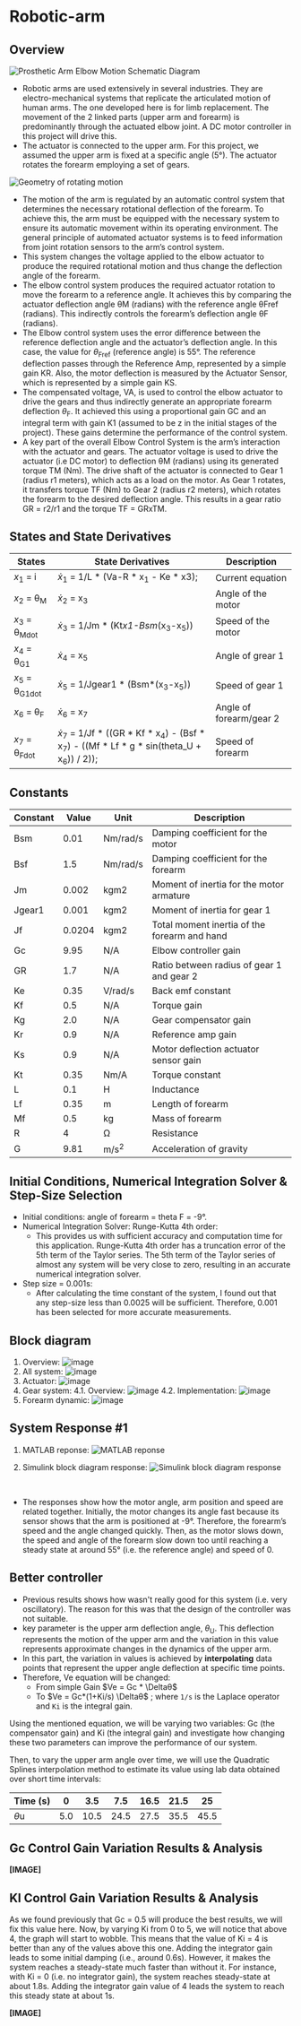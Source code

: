 # Robotic-arm

## Overview

![Prosthetic Arm Elbow Motion Schematic Diagram](https://user-images.githubusercontent.com/92950538/202859147-3f3b5eab-64fc-41b0-ac0b-6f2496a497b9.png)
</br>

- Robotic arms are used extensively in several industries. They are electro-mechanical systems that replicate the articulated motion of human arms. The one developed here is for limb replacement. The movement of the 2 linked parts (upper arm and forearm) is predominantly through the actuated elbow joint. A DC motor controller in this project will drive this.
- The actuator is connected to the upper arm. For this project, we assumed the upper arm is fixed at a specific angle (5°). The actuator rotates the forearm employing a set of gears.

![Geometry of rotating motion](https://user-images.githubusercontent.com/92950538/202859195-daed0df4-660d-497c-8ba3-9f548bdf2c70.png)
</br>

- The motion of the arm is regulated by an automatic control system that determines the necessary rotational deflection of the forearm. To achieve this, the arm must be equipped with the necessary system to ensure its automatic movement within its operating environment. The general principle of automated actuator systems is to feed information from joint rotation sensors to the arm’s control system.
- This system changes the voltage applied to the elbow actuator to produce the required rotational motion and thus change the deflection angle of the forearm.
- The elbow control system produces the required actuator rotation to move the forearm to a reference angle. It achieves this by comparing the actuator deflection angle θM (radians) with the reference angle θFref (radians). This indirectly controls the forearm’s deflection angle θF (radians).
- The Elbow control system uses the error difference between the reference deflection angle and the actuator’s deflection angle. In this case, the value for $\theta$<sub>Fref</sub> (reference angle) is 55°. The reference deflection passes through the Reference Amp, represented by a simple gain KR. Also, the motor deflection is measured by the Actuator Sensor, which is represented by a simple gain KS.
- The compensated voltage, VA, is used to control the elbow actuator to drive the gears and thus indirectly generate an appropriate forearm deflection $\theta$<sub>F</sub>. It achieved this using a proportional gain GC and an integral term with gain K1 (assumed to be z in the initial stages of the project). These gains determine the performance of the control system.
- A key part of the overall Elbow Control System is the arm’s interaction with the actuator and gears. The actuator voltage is used to drive the actuator (i.e DC motor) to deflection θM (radians) using its generated torque TM (Nm). The drive shaft of the actuator is connected to Gear 1 (radius r1 meters), which acts as a load on the motor. As Gear 1 rotates, it transfers torque TF (Nm) to Gear 2 (radius r2 meters), which rotates the forearm to the desired deflection angle. This results in a gear ratio GR = r2/r1 and the torque TF = GRxTM.


## States and State Derivatives

| States | State Derivatives | Description |
|--------|-------------------|-------------|
| $x$<sub>1</sub> = i | $\dot{x}$<sub>1</sub> = 1/L * (Va-R * x<sub>1</sub> - Ke * x3); | Current equation |
| $x$<sub>2</sub> = θ<sub>M</sub> | $\dot{x}$<sub>2</sub> = x<sub>3</sub> | Angle of the motor |
| $x$<sub>3</sub> = θ<sub>Mdot</sub> | $\dot{x}$<sub>3</sub> = 1/Jm * (Kt*x1-Bsm*(x<sub>3</sub>-x<sub>5</sub>)) | Speed of the motor |
| $x$<sub>4</sub> = θ<sub>G1</sub> | $\dot{x}$<sub>4</sub> = x<sub>5</sub> | Angle of grear 1 |
| $x$<sub>5</sub> = θ<sub>G1dot</sub> | $\dot{x}$<sub>5</sub> = 1/Jgear1 * (Bsm*(x<sub>3</sub>-x<sub>5</sub>)) | Speed of gear 1 |
| $x$<sub>6</sub> = θ<sub>F</sub> | $\dot{x}$<sub>6</sub> = x<sub>7</sub> | Angle of forearm/gear 2 |
| $x$<sub>7</sub> = θ<sub>Fdot</sub> | $\dot{x}$<sub>7</sub> = 1/Jf * ((GR * Kf * x<sub>4</sub>) - (Bsf * x<sub>7</sub>) - ((Mf * Lf * g * sin(theta_U + x<sub>6</sub>)) / 2)); | Speed of forearm |

## Constants

| Constant | Value | Unit | Description |
|----------|-------|------|-------------|
| Bsm | 0.01 | Nm/rad/s | Damping coefficient for the motor |
| Bsf | 1.5 | Nm/rad/s | Damping coefficient for the forearm |
| Jm | 0.002 | kgm2 | Moment of inertia for the motor armature |
| Jgear1 | 0.001 | kgm2 | Moment of inertia for gear 1 |
| Jf | 0.0204 | kgm2 | Total moment inertia of the forearm and hand |
| Gc | 9.95 | N/A | Elbow controller gain |
| GR | 1.7 | N/A | Ratio between radius of gear 1 and gear 2 |
| Ke | 0.35 | V/rad/s | Back emf constant |
| Kf | 0.5 | N/A | Torque gain |
| Kg | 2.0 | N/A | Gear compensator gain |
| Kr | 0.9 | N/A | Reference amp gain |
| Ks | 0.9 | N/A | Motor deflection actuator sensor gain |
| Kt | 0.35 | Nm/A | Torque constant |
| L | 0.1 | H | Inductance |
| Lf | 0.35 | m | Length of forearm |
| Mf | 0.5 | kg | Mass of forearm |
| R | 4 | Ω | Resistance |
| G | 9.81 | m/s<sup>2</sup> | Acceleration of gravity |

## Initial Conditions, Numerical Integration Solver & Step-Size Selection

- Initial conditions: angle of forearm = theta F = -9°.
- Numerical Integration Solver: Runge-Kutta 4th order:
  - This provides us with sufficient accuracy and computation time for this application. Runge-Kutta 4th order has a truncation error of the 5th term of the Taylor series. The 5th term of the Taylor series of almost any system will be very close to zero, resulting in an accurate numerical integration solver.
- Step size = 0.001s:
  - After calculating the time constant of the system, I found out that any step-size less than 0.0025 will be sufficient. Therefore, 0.001 has been selected for more accurate measurements.

## Block diagram
1. Overview:
![image](https://user-images.githubusercontent.com/92950538/202859319-eb0b06ce-26ce-404b-b500-762f08a2036f.png)
2. All system:
![image](https://user-images.githubusercontent.com/92950538/202859299-3bb8568a-e163-4c38-bf11-8d2e0daffff0.png)
3. Actuator:
![image](https://user-images.githubusercontent.com/92950538/202859303-d59dcecf-1003-456f-8f87-fb6e82e0c4c9.png)
4. Gear system:
4.1. Overview:
![image](https://user-images.githubusercontent.com/92950538/202859329-c85735b1-50d1-4f7d-82c6-df69a12d024b.png)
4.2. Implementation:
![image](https://user-images.githubusercontent.com/92950538/202859306-fac35497-b2a1-4f01-8904-5e3d636ef8b0.png)
5. Forearm dynamic:
![image](https://user-images.githubusercontent.com/92950538/202859341-43680292-f4ec-4f2e-9592-19294e17d293.png)

## System Response #1

1. MATLAB reponse:
![MATLAB reponse](https://user-images.githubusercontent.com/92950538/202859243-9af1a79e-61b9-4c27-979a-727c6956b989.png)

2. Simulink block diagram response:
![Simulink block diagram response](https://user-images.githubusercontent.com/92950538/202859258-ed1988d7-fae9-499a-8a69-6ca4720e363b.png)
</br>

- The responses show how the motor angle, arm position and speed are related together. Initially, the motor changes its angle fast because its sensor shows that the arm is positioned at -9°. Therefore, the forearm’s speed and the angle changed quickly. Then, as the motor slows down, the speed and angle of the forearm slow down too until reaching a steady state at around 55° (i.e. the reference angle) and speed of 0.

## Better controller

- Previous results shows how wasn't really good for this system (i.e. very oscillatory). The reason for this was that the design of the controller was not suitable.
- key parameter is the upper arm deflection angle,  $θ$<sub>U</sub>. This deflection represents the motion of the upper arm and the variation in this value represents approximate changes in the dynamics of the upper arm.
- In this part, the variation in values is achieved by **interpolating** data points that represent the upper angle deflection at specific time points.
- Therefore, Ve equation will be changed:
  - From simple Gain $Ve = Gc * \Deltaθ$
  - To $Ve = Gc*(1+Ki/s) \Deltaθ$ ; where `1/s` is the Laplace operator and `Ki` is the integral gain.

Using the mentioned equation, we will be varying two variables: Gc (the compensator gain) and Ki (the integral gain) and investigate how changing these two parameters can improve the performance of our system.

Then, to vary the upper arm angle over time, we will use the Quadratic Splines interpolation method to estimate its value using lab data obtained over short time intervals:

| Time (s) | 0 | 3.5 | 7.5 | 16.5 | 21.5 | 25 |
|---|---|---|---|---|---|---|
| $\theta$u | 5.0 | 10.5 | 24.5 | 27.5 | 35.5 | 45.5 |

## Gc Control Gain Variation Results & Analysis

**[IMAGE]**

## KI Control Gain Variation Results & Analysis
As we found previously that Gc = 0.5 will produce the best results, we will fix this value here. Now, by varying Ki from 0 to 5, we will notice that above 4, the graph will start to wobble. This means that the value of Ki = 4 is better than any of the values above this one. Adding the integrator gain leads to some initial damping (i.e., around 0.6s). However, it makes the system reaches a steady-state much faster than without it. For instance, with Ki = 0 (i.e. no integrator gain), the system reaches steady-state at about 1.8s. Adding the integrator gain value of 4 leads the system to reach this steady state at about 1s.

**[IMAGE]**
